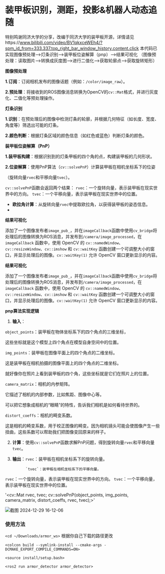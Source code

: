 

# 装甲板识别，测距，投影&机器人动态追随


特别鸣谢同济大学的分享，改编于同济大学的装甲板开源，详情请见https://www.bilibili.com/video/BV1qkxceWEh4/?spm_id_from=333.337.top_right_bar_window_history.content.click
本代码已实现图像预处理-->灯条识别-->装甲板位姿解算（pnp）-->结果可视化
（图像预处理：读取图片-->转换成灰度图-->进行二值化-->获取轮廓点-->获取旋转矩形）

**图像预处理**

**1.订阅**：订阅相机发布的图像话题（例如：`/color/image_raw`）。

**2.预处理**：将接收到的ROS图像消息转换为OpenCV的`cv::Mat`格式，并进行灰度化、二值化等预处理操作。

**灯条识别**

**1.识别**：在预处理后的图像中检测灯条的轮廓，并根据几何特征（如长度、宽度、角度等）筛选出可能的灯条。

**2.颜色判断**：根据灯条区域的颜色信息（如红色或蓝色）判断灯条的颜色。

**装甲板位姿解算（PnP）**

**1.装甲板构建**：根据识别到的灯条甲板的四个角的点，构建装甲板的几何形状。

**2.位姿解算**：使用PnP算法（`cv::solvePnP`）计算装甲板在相机坐标系下的位姿

（旋转向量`rvec`和平移向量`tvec`）。

`cv::solvePnP`函数会返回两个结果：
`rvec`：一个旋转向量，表示装甲板在现实世界中的方向。
`tvec`：一个平移向量，表示装甲板在现实世界中的位置。

- **欧拉角计算**：从旋转向量`rvec`中提取欧拉角，以获得装甲板的姿态信息。
- 
**结果可视化**

添加了一个图像发布者`image_pub_`，并在`imageCallback`函数中使用`cv_bridge`将处理后的图像转换为ROS消息，并发布到`/camera/image_processed`，在 `imageCallback` 函数中，使用 OpenCV 的 `cv::namedWindow`、`cv::resizeWindow`、`cv::imshow` 和 `cv::waitKey` 函数创建一个可调整大小的窗口，并显示处理后的图像。`cv::waitKey(1)` 允许 OpenCV 窗口更新显示的内容。

**结果可视化**

添加了一个图像发布者`image_pub_`，并在`imageCallback`函数中使用`cv_bridge`将处理后的图像转换为ROS消息，并发布到`/camera/image_processed`，在 `imageCallback` 函数中，使用 OpenCV 的 `cv::namedWindow`、`cv::resizeWindow`、`cv::imshow` 和 `cv::waitKey` 函数创建一个可调整大小的窗口，并显示处理后的图像。`cv::waitKey(1)` 允许 OpenCV 窗口更新显示的内容。

**pnp算法实现逻辑**
1. **输入**：

  `object_points`：装甲板在物体坐标系下的四个角点的三维坐标，

  这些坐标就是这个模型上四个角点在模型自身空间中的位置。

  `img_points`：装甲板在图像平面上的四个角点的二维坐标。

  这是装甲板在相机拍摄的图像平面上的四个角点的二维坐标。

  就好像你在照片上看到装甲板的四个角，这些坐标就是它们在照片上的位置。

  `camera_matrix`：相机的内参矩阵。

  它描述了相机的内部参数，比如焦距、图像中心等。

  可以把它想象成相机的“眼睛”的特性，告诉我们相机是如何看待世界的。

  `distort_coeffs`：相机的畸变系数。

  这是相机的畸变系数，用于校正图像的畸变。因为相机镜头可能会使图像产生一些扭曲，这些系数可以帮助我们把图像变回原来的样子。

2. **计算**：使用`cv::solvePnP`函数求解PnP问题，得到旋转向量`rvec`和平移向量`tvec`。

3. **输出**：`rvec`：装甲板在相机坐标系下的旋转向量。

             `tvec`：装甲板在相机坐标系下的平移向量。

`rvec`：一个旋转向量，表示装甲板在现实世界中的方向。
`tvec`：一个平移向量，表示装甲板在现实世界中的位置。


'<cv::Mat rvec, tvec;
cv::solvePnP(object_points, img_points, camera_matrix, distort_coeffs, rvec, tvec);>'

![截图 2024-12-29 16-12-06](https://github.com/user-attachments/assets/f05bca7e-c76e-4bab-8f2c-14c5aaee7a2f)


### 使用方法
`<cd ~/Downloads/armor_ws>`  根据你自己下载的路径更改



`<colcon build --symlink-install --cmake-args -DCMAKE_EXPORT_COMPILE_COMMANDS=ON>`


`<source install/setup.bash>`


`<ros2 run armor_detector armor_detector>`
